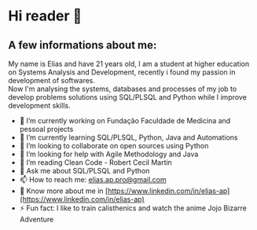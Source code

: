 # Hi reader 👋
## A few informations about me:<br>
My name is Elias and have 21 years old, I am a student at higher education on Systems Analysis and Development, recently i found my passion in development of softwares.<br>
Now I'm analysing the systems, databases and processes of my job to develop problems solutions using SQL/PLSQL and Python while I improve development skills.
<!--
elias-ap/elias-ap** is a ✨ _special_ ✨ repository because its `README.md` (this file) appears on your GitHub profile.

Here are some ideas to get you started:
-->

- 🔭 I’m currently working on Fundação Faculdade de Medicina and pessoal projects
- 🌱 I’m currently learning SQL/PLSQL, Python, Java and Automations 
- 👯 I’m looking to collaborate on open sources using Python
- 🤔 I’m looking for help with Agile Methodology and Java
- 📖 I’m reading Clean Code - Robert Cecil Martin
- 💬 Ask me about SQL/PLSQL and Python
- 📫 How to reach me: elias.ap.pro@gmail.com
- 📄 Know more about me in [https://www.linkedin.com/in/elias-ap](https://www.linkedin.com/in/elias-ap)
- ⚡ Fun fact: I like to train calisthenics and watch the anime Jojo Bizarre Adventure

